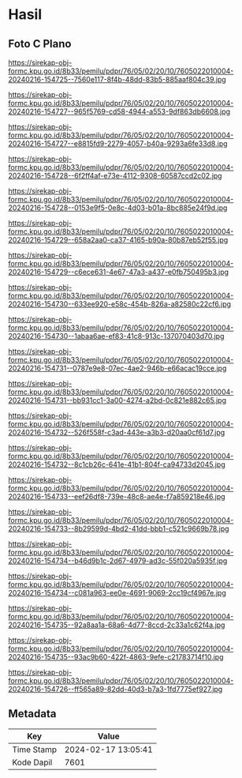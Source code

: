 # Hasil

## Foto C Plano

https://sirekap-obj-formc.kpu.go.id/8b33/pemilu/pdpr/76/05/02/20/10/7605022010004-20240216-154725--7560e117-8f4b-48dd-83b5-885aaf804c39.jpg

https://sirekap-obj-formc.kpu.go.id/8b33/pemilu/pdpr/76/05/02/20/10/7605022010004-20240216-154727--965f5769-cd58-4944-a553-9df863db6608.jpg

https://sirekap-obj-formc.kpu.go.id/8b33/pemilu/pdpr/76/05/02/20/10/7605022010004-20240216-154727--e8815fd9-2279-4057-b40a-9293a6fe33d8.jpg

https://sirekap-obj-formc.kpu.go.id/8b33/pemilu/pdpr/76/05/02/20/10/7605022010004-20240216-154728--6f2ff4af-e73e-4112-9308-60587ccd2c02.jpg

https://sirekap-obj-formc.kpu.go.id/8b33/pemilu/pdpr/76/05/02/20/10/7605022010004-20240216-154728--0153e9f5-0e8c-4d03-b01a-8bc885e24f9d.jpg

https://sirekap-obj-formc.kpu.go.id/8b33/pemilu/pdpr/76/05/02/20/10/7605022010004-20240216-154729--658a2aa0-ca37-4165-b90a-80b87eb52f55.jpg

https://sirekap-obj-formc.kpu.go.id/8b33/pemilu/pdpr/76/05/02/20/10/7605022010004-20240216-154729--c6ece631-4e67-47a3-a437-e0fb750495b3.jpg

https://sirekap-obj-formc.kpu.go.id/8b33/pemilu/pdpr/76/05/02/20/10/7605022010004-20240216-154730--633ee920-e58c-454b-826a-a82580c22cf6.jpg

https://sirekap-obj-formc.kpu.go.id/8b33/pemilu/pdpr/76/05/02/20/10/7605022010004-20240216-154730--1abaa6ae-ef83-41c8-913c-137070403d70.jpg

https://sirekap-obj-formc.kpu.go.id/8b33/pemilu/pdpr/76/05/02/20/10/7605022010004-20240216-154731--0787e9e8-07ec-4ae2-946b-e66acac19cce.jpg

https://sirekap-obj-formc.kpu.go.id/8b33/pemilu/pdpr/76/05/02/20/10/7605022010004-20240216-154731--bb931cc1-3a00-4274-a2bd-0c821e882c65.jpg

https://sirekap-obj-formc.kpu.go.id/8b33/pemilu/pdpr/76/05/02/20/10/7605022010004-20240216-154732--526f558f-c3ad-443e-a3b3-d20aa0cf61d7.jpg

https://sirekap-obj-formc.kpu.go.id/8b33/pemilu/pdpr/76/05/02/20/10/7605022010004-20240216-154732--8c1cb26c-641e-41b1-804f-ca94733d2045.jpg

https://sirekap-obj-formc.kpu.go.id/8b33/pemilu/pdpr/76/05/02/20/10/7605022010004-20240216-154733--eef26df8-739e-48c8-ae4e-f7a859218e46.jpg

https://sirekap-obj-formc.kpu.go.id/8b33/pemilu/pdpr/76/05/02/20/10/7605022010004-20240216-154733--8b29599d-4bd2-41dd-bbb1-c521c9669b78.jpg

https://sirekap-obj-formc.kpu.go.id/8b33/pemilu/pdpr/76/05/02/20/10/7605022010004-20240216-154734--b46d9b1c-2d67-4979-ad3c-55f020a5935f.jpg

https://sirekap-obj-formc.kpu.go.id/8b33/pemilu/pdpr/76/05/02/20/10/7605022010004-20240216-154734--c081a963-ee0e-4691-9069-2cc19cf4967e.jpg

https://sirekap-obj-formc.kpu.go.id/8b33/pemilu/pdpr/76/05/02/20/10/7605022010004-20240216-154735--92a8aa1a-68a6-4d77-8ccd-2c33a1c62f4a.jpg

https://sirekap-obj-formc.kpu.go.id/8b33/pemilu/pdpr/76/05/02/20/10/7605022010004-20240216-154735--93ac9b60-422f-4863-9efe-c21783714f10.jpg

https://sirekap-obj-formc.kpu.go.id/8b33/pemilu/pdpr/76/05/02/20/10/7605022010004-20240216-154726--ff565a89-82dd-40d3-b7a3-1fd7775ef927.jpg


## Metadata

| Key        | Value               |
| ---------- | ------------------- |
| Time Stamp | 2024-02-17 13:05:41 |
| Kode Dapil | 7601                |



